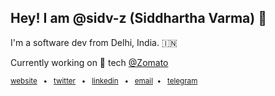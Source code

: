## Hey! I am @sidv-z (Siddhartha Varma) 👋 

I'm a software dev from Delhi, India. 🇮🇳

Currently working on 🔎  tech  [@Zomato](https://github.com/Zomato)

<sub>[website](https://sidv.dev/) &nbsp; • &nbsp; [twitter](https://twitter.com/sidv_22) &nbsp; • &nbsp; [linkedin](https://www.linkedin.com/in/siddharthav22/) &nbsp; • &nbsp; [email](mailto:sidverma1999@gmail.com) &nbsp;• &nbsp; [telegram](https://t.me/vaerma)</sub>
